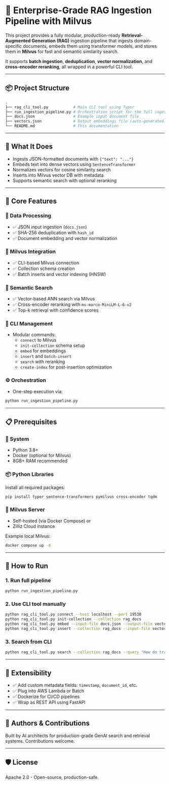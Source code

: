 # 🧠 Enterprise-Grade RAG Ingestion Pipeline with Milvus

This project provides a fully modular, production-ready **Retrieval-Augmented Generation (RAG)** ingestion pipeline that ingests domain-specific documents, embeds them using transformer models, and stores them in **Milvus** for fast and semantic similarity search.

It supports **batch ingestion**, **deduplication**, **vector normalization**, and **cross-encoder reranking**, all wrapped in a powerful CLI tool.

---

## 📦 Project Structure

```bash
.
├── rag_cli_tool.py           # Main CLI tool using Typer
├── run_ingestion_pipeline.py # Orchestration script for the full ingestion pipeline
├── docs.json                 # Example input document file
├── vectors.json              # Output embeddings file (auto-generated)
└── README.md                 # This documentation
```

---

## 🚀 What It Does

- Ingests JSON-formatted documents with `{"text": "..."}`
- Embeds text into dense vectors using `SentenceTransformer`
- Normalizes vectors for cosine similarity search
- Inserts into Milvus vector DB with metadata
- Supports semantic search with optional reranking

---

## 📌 Core Features

### 🧩 Data Processing
- ✅ JSON input ingestion (`docs.json`)
- ✅ SHA-256 deduplication with `hash_id`
- ✅ Document embedding and vector normalization

### 💾 Milvus Integration
- ✅ CLI-based Milvus connection
- ✅ Collection schema creation
- ✅ Batch inserts and vector indexing (HNSW)

### 🔎 Semantic Search
- ✅ Vector-based ANN search via Milvus
- ✅ Cross-encoder reranking with `ms-marco-MiniLM-L-6-v2`
- ✅ Top-k retrieval with confidence scores

### 🧰 CLI Management
- Modular commands:
  - `connect` to Milvus
  - `init-collection` schema setup
  - `embed` for embeddings
  - `insert` and `batch-insert`
  - `search` with reranking
  - `create-index` for post-insertion optimization

### ⚙️ Orchestration
- One-step execution via:
```bash
python run_ingestion_pipeline.py
```

---

## 📋 Prerequisites

### 🔧 System
- Python 3.8+
- Docker (optional for Milvus)
- 8GB+ RAM recommended

### 📦 Python Libraries
Install all required packages:
```bash
pip install typer sentence-transformers pymilvus cross-encoder tqdm
```

### 🧠 Milvus Server
- Self-hosted (via Docker Compose) or
- Zilliz Cloud instance

Example local Milvus:
```bash
docker compose up -d
```

---

## 🧪 How to Run

### 1. Run full pipeline
```bash
python run_ingestion_pipeline.py
```

### 2. Use CLI tool manually
```bash
python rag_cli_tool.py connect --host localhost --port 19530
python rag_cli_tool.py init-collection --collection rag_docs
python rag_cli_tool.py embed --input-file docs.json --output-file vectors.json
python rag_cli_tool.py insert --collection rag_docs --input-file vectors.json
```

### 3. Search from CLI
```bash
python rag_cli_tool.py search --collection rag_docs --query "How do transformers work?"
```

---

## 🧱 Extensibility

- ✅ Add custom metadata fields: `timestamp`, `document_id`, etc.
- ✅ Plug into AWS Lambda or Batch
- ✅ Dockerize for CI/CD pipelines
- ✅ Wrap as REST API using FastAPI

---

## 👥 Authors & Contributions

Built by AI architects for production-grade GenAI search and retrieval systems. Contributions welcome.

---

## 🛡 License

Apache 2.0 - Open-source, production-safe.

